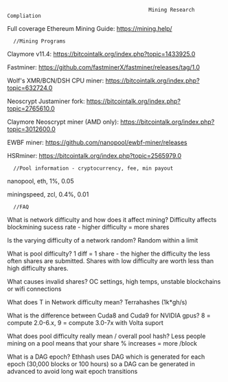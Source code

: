                                                   Mining Research Compliation

Full coverage Ethereum Mining Guide: https://mining.help/

      //Mining Programs

Claymore v11.4: https://bitcointalk.org/index.php?topic=1433925.0

Fastminer: https://github.com/fastminerX/fastminer/releases/tag/1.0

Wolf's XMR/BCN/DSH CPU miner: https://bitcointalk.org/index.php?topic=632724.0

Neoscrypt Justaminer fork: https://bitcointalk.org/index.php?topic=2765610.0

Claymore Neoscrypt miner (AMD only): https://bitcointalk.org/index.php?topic=3012600.0

EWBF miner: https://github.com/nanopool/ewbf-miner/releases 

HSRminer: https://bitcointalk.org/index.php?topic=2565979.0

      //Pool information - cryptocurrency, fee, min payout

nanopool, eth, 1%, 0.05

miningspeed, zcl, 0.4%, 0.01

      //FAQ

What is network difficulty and how does it affect mining? Difficulty affects blockmining sucess rate - higher difficulty = more shares

Is the varying difficulty of a network random? Random within a limit

What is pool difficulty? 1 diff = 1 share - the higher the difficulty the less often shares are submitted. Shares with low difficulty are worth less than high difficulty shares.

What causes invalid shares? OC settings, high temps, unstable blockchains or wifi connections

What does T in Network difficulty mean? Terrahashes (1k*gh/s)

What is the difference between Cuda8 and Cuda9 for NVIDIA gpus? 8 = compute 2.0-6.x, 9 =  compute 3.0-7x with Volta suport

What does pool difficulty really mean / overall pool hash? Less people mining on a pool means that your share % increases = more /block

What is a DAG epoch? Ethhash uses DAG which is generated for each epoch (30,000 blocks or 100 hours) so a DAG can be generated in advanced to avoid long wait epoch transitions

